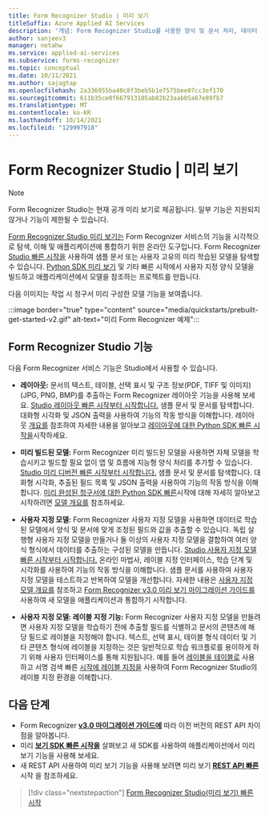 ```yaml
---
title: Form Recognizer Studio | 미리 보기
titleSuffix: Azure Applied AI Services
description: '개념: Form Recognizer Studio를 사용한 양식 및 문서 처리, 데이터 추출 및 분석(미리 보기)'
author: sanjeev3
manager: netahw
ms.service: applied-ai-services
ms.subservice: forms-recognizer
ms.topic: conceptual
ms.date: 10/11/2021
ms.author: sajagtap
ms.openlocfilehash: 2a336955ba40c8f3beb5b1e7575bee07cc3ef170
ms.sourcegitcommit: 611b35ce0f667913105ab82b23aab05a67e89fb7
ms.translationtype: MT
ms.contentlocale: ko-KR
ms.lasthandoff: 10/14/2021
ms.locfileid: "129997918"
---
```

# <a name="form-recognizer-studio--preview"></a>Form Recognizer Studio | 미리 보기

>[!NOTE]
> Form Recognizer Studio는 현재 공개 미리 보기로 제공됩니다. 일부 기능은 지원되지 않거나 기능이 제한될 수 있습니다.

[Form Recognizer Studio 미리 보기는](https://formrecognizer.appliedai.azure.com/) Form Recognizer 서비스의 기능을 시각적으로 탐색, 이해 및 애플리케이션에 통합하기 위한 온라인 도구입니다. Form Recognizer [Studio 빠른 시작을](quickstarts/try-v3-form-recognizer-studio.md) 사용하여 샘플 문서 또는 사용자 고유의 미리 학습된 모델을 탐색할 수 있습니다. [Python SDK 미리 보기](quickstarts/try-v3-python-sdk.md) 및 기타 빠른 시작에서 사용자 지정 양식 모델을 빌드하고 애플리케이션에서 모델을 참조하는 프로젝트를 만듭니다.

다음 이미지는 작업 시 청구서 미리 구성한 모델 기능을 보여줍니다.

:::image border="true" type="content" source="media/quickstarts/prebuilt-get-started-v2.gif" alt-text="미리 Form Recognizer 예제":::

## <a name="form-recognizer-studio-features"></a>Form Recognizer Studio 기능

다음 Form Recognizer 서비스 기능은 Studio에서 사용할 수 있습니다.

* **레이아웃:** 문서의 텍스트, 테이블, 선택 표시 및 구조 정보(PDF, TIFF 및 이미지)(JPG, PNG, BMP)를 추출하는 Form Recognizer 레이아웃 기능을 사용해 보세요. [Studio 레이아웃 빠른 시작부터 시작합니다.](quickstarts/try-v3-form-recognizer-studio.md#layout) 샘플 문서 및 문서를 탐색합니다. 대화형 시각화 및 JSON 출력을 사용하여 기능의 작동 방식을 이해합니다. 레이아웃 [개요를](concept-layout.md) 참조하여 자세한 내용을 알아보고 [레이아웃에 대한 Python SDK 빠른 시작을](quickstarts/try-v3-python-sdk.md#try-it-layout-model)시작하세요.

* **미리 빌드된 모델:** Form Recognizer 미리 빌드된 모델을 사용하면 자체 모델을 학습시키고 빌드할 필요 없이 앱 및 흐름에 지능형 양식 처리를 추가할 수 있습니다. [Studio 미리 디버전 빠른 시작부터 시작합니다.](quickstarts/try-v3-form-recognizer-studio.md#prebuilt-models) 샘플 문서 및 문서를 탐색합니다. 대화형 시각화, 추출된 필드 목록 및 JSON 출력을 사용하여 기능의 작동 방식을 이해합니다. [미리 완성된 청구서에 대한 Python SDK 빠른](quickstarts/try-v3-python-sdk.md#try-it-prebuilt-invoice-model)시작에 대해 자세히 알아보고 시작하려면 [모델 개요를](concept-model-overview.md) 참조하세요.

* **사용자 지정 모델:** Form Recognizer 사용자 지정 모델을 사용하면 데이터로 학습된 모델에서 양식 및 문서에 맞게 조정된 필드와 값을 추출할 수 있습니다. 독립 실행형 사용자 지정 모델을 만들거나 둘 이상의 사용자 지정 모델을 결합하여 여러 양식 형식에서 데이터를 추출하는 구성된 모델을 만듭니다. [Studio 사용자 지정 모델 빠른 시작부터 시작합니다.](quickstarts/try-v3-form-recognizer-studio.md#custom-model-basics)  온라인 마법사, 레이블 지정 인터페이스, 학습 단계 및 시각화를 사용하여 기능의 작동 방식을 이해합니다. 샘플 문서를 사용하여 사용자 지정 모델을 테스트하고 반복하여 모델을 개선합니다. 자세한 내용은 [사용자 지정 모델 개요를](concept-custom.md) 참조하고 [Form Recognizer v3.0 미리 보기 마이그레이션 가이드를](v3-migration-guide.md) 사용하여 새 모델을 애플리케이션과 통합하기 시작합니다.

* **사용자 지정 모델: 레이블 지정 기능:** Form Recognizer 사용자 지정 모델을 만들려면 사용자 지정 모델을 학습하기 전에 추출할 필드를 식별하고 문서의 콘텐츠에 해당 필드로 레이블을 지정해야 합니다. 텍스트, 선택 표시, 테이블 형식 데이터 및 기타 콘텐츠 형식에 레이블을 지정하는 것은 일반적으로 학습 워크플로를 용이하게 하기 위해 사용자 인터페이스를 통해 지원됩니다. 예를 들어 [레이블을 테이블로](quickstarts/try-v3-form-recognizer-studio.md#labeling-as-tables) 사용하고 서명 검색 빠른 [시작에 레이블 지정을](quickstarts/try-v3-form-recognizer-studio.md#labeling-for-signature-detection) 사용하여 Form Recognizer Studio의 레이블 지정 환경을 이해합니다.

## <a name="next-steps"></a>다음 단계

* Form Recognizer [**v3.0 마이그레이션 가이드에**](v3-migration-guide.md) 따라 이전 버전의 REST API 차이점을 알아봅니다.
* 미리 [**보기 SDK 빠른 시작을**](quickstarts/try-v3-python-sdk.md) 살펴보고 새 SDK를 사용하여 애플리케이션에서 미리 보기 기능을 사용해 보세요.
* 새 REST API 사용하여 미리 보기 기능을 사용해 보려면 미리 보기 [**REST API 빠른**](quickstarts/try-v3-rest-api.md) 시작 을 참조하세요.

> [!div class="nextstepaction"]
> [Form Recognizer Studio(미리 보기) 빠른 시작](quickstarts/try-v3-form-recognizer-studio.md)

